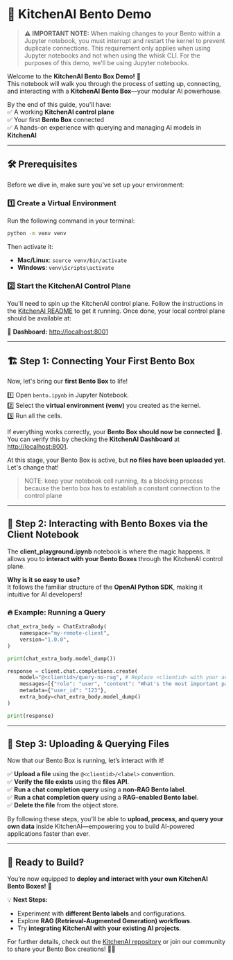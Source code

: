 # 🚀 KitchenAI Bento Demo


> **⚠️ IMPORTANT NOTE:** When making changes to your Bento within a Jupyter notebook, you must interrupt and restart the kernel to prevent duplicate connections. This requirement only applies when using Jupyter notebooks and not when using the whisk CLI. For the purposes of this demo, we'll be using Jupyter notebooks.


Welcome to the **KitchenAI Bento Box Demo!** 🍱  
This notebook will walk you through the process of setting up, connecting, and interacting with a **KitchenAI Bento Box**—your modular AI powerhouse.  

By the end of this guide, you'll have:  
✅ A working **KitchenAI control plane**  
✅ Your first **Bento Box** connected  
✅ A hands-on experience with querying and managing AI models in **KitchenAI**

---

## 🛠️ Prerequisites

Before we dive in, make sure you've set up your environment:

### 1️⃣ Create a Virtual Environment  

Run the following command in your terminal:

```bash
python -m venv venv
```

Then activate it:  
- **Mac/Linux**: `source venv/bin/activate`  
- **Windows**: `venv\Scripts\activate`

### 2️⃣ Start the KitchenAI Control Plane  

You'll need to spin up the KitchenAI control plane. Follow the instructions in the [KitchenAI README](https://github.com/epuerta9/kitchenai) to get it running. Once done, your local control plane should be available at:

🔗 **Dashboard:** [http://localhost:8001](http://localhost:8001)

---

## 🏗️ Step 1: Connecting Your First Bento Box  

Now, let's bring our **first Bento Box** to life! 

1️⃣ Open `bento.ipynb` in Jupyter Notebook.  
2️⃣ Select the **virtual environment (venv)** you created as the kernel.  
3️⃣ Run all the cells.  

If everything works correctly, your **Bento Box should now be connected** 🎉. You can verify this by checking the **KitchenAI Dashboard** at [http://localhost:8001](http://localhost:8001).  

At this stage, your Bento Box is active, but **no files have been uploaded yet**. Let's change that!

> NOTE: keep your notebook cell running, its a blocking process because the bento box has to establish a constant connection to the control plane

---

## 📡 Step 2: Interacting with Bento Boxes via the Client Notebook  

The **client_playground.ipynb** notebook is where the magic happens. It allows you to **interact with your Bento Boxes** through the KitchenAI control plane.  

**Why is it so easy to use?**  
It follows the familiar structure of the **OpenAI Python SDK**, making it intuitive for AI developers!  

### 🔥 Example: Running a Query  

```python
chat_extra_body = ChatExtraBody(
    namespace="my-remote-client",
    version="1.0.0",
)   

print(chat_extra_body.model_dump())

response = client.chat.completions.create(
    model="@<clientid>/query-no-rag", # Replace <clientid> with your actual client ID
    messages=[{"role": "user", "content": "What's the most important part of the README?"}],
    metadata={"user_id": "123"},
    extra_body=chat_extra_body.model_dump()
)

print(response)
```

---

## 📌 Step 3: Uploading & Querying Files  

Now that our Bento Box is running, let’s interact with it!

✅ **Upload a file** using the `@<clientid>/<label>` convention.  
✅ **Verify the file exists** using the **files API**.  
✅ **Run a chat completion query** using a **non-RAG Bento label**.  
✅ **Run a chat completion query** using a **RAG-enabled Bento label**.  
✅ **Delete the file** from the object store.  

By following these steps, you'll be able to **upload, process, and query your own data** inside KitchenAI—empowering you to build AI-powered applications faster than ever.  

---

## 🎯 Ready to Build?  

You’re now equipped to **deploy and interact with your own KitchenAI Bento Boxes!** 🚀  

💡 **Next Steps:**  
- Experiment with **different Bento labels** and configurations.  
- Explore **RAG (Retrieval-Augmented Generation) workflows**.  
- Try **integrating KitchenAI with your existing AI projects**.  

For further details, check out the [KitchenAI repository](https://github.com/epuerta9/kitchenai) or join our community to share your Bento Box creations! 🚀🔥  



